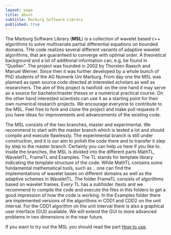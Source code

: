 ```yaml
---
layout: page
title: About
subtitle: Marburg Software Library
published: true
---
```


The Marburg Software Library (**MSL**) is a collection of wavelet based c++ algorithms to solve multivariate partial differential equations on bounded domains. THe code realizes several different variants of adaptive wavelet algorithms, that are guaranteed to converge with optimal order. A theoretical background and a lot of additional information can, e.g, be found in "Quellen".
The project was founded in 2002 by Thorsten Raasch and Manuel Werner. Since then it was further developed by a whole bunch of PhD students of the AG Numerik Uni Marburg. From day one the MSL was planned as open source code directed at interested scholars as well as researchers. The aim of this project is twofold: on the one hand it may serve as a source for bachelor/master theses or a numerical practical course. On the other hand interested scientists can use it as a starting point for their own numerical research projects. 
We encourage everyone to contribute to the MSL. Feel free to fork and clone the project and make pull requests if you have ideas for improvements and advancements of the existing code.

The MSL consists of the two branches, master and experimental. We recommend to start with the master branch which is tested a lot and should compile and execute flawlessly. The experimental branch is still under construction, and it is our aim to polish the code there and to transfer it step by step to the master branch. Certainly you can help us here if you like to. 
Inside the branches, the MSL is divided into the different parts MathTL, WaveletTL, FrameTL and Examples. The TL stands for template library indicating the template structure of the code. While MathTL contains some fundamental mathematical tools, such as .. one can find the implementations of wavelet bases on different domains as well as the adaptive schemes in WaveletTL. The folder FrameTL consists of algorithms based on wavelet frames.
Every TL has a subfolder /tests and we recommend to compile the code and execute the files in this folders to get a good impression of how the code is working. In the Examples folder there are implemented versions of the algorithms in CDD1 and CDD2 on the unit interval. For the CDD1 algorithm on the unit interval there is also a graphical user interface (GUI) available. We will extend the GUI to more advanced problems in two dimensions in the near future. 

If you want to try out the MSL you should read the part [How to use](/howtomsl).
